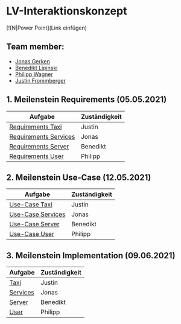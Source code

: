 #  LV-Interaktionskonzept

[![N|Power Point](Link einfügen)

## Team member:

- [Jonas Gerken](https://github.com/JonasGerken )
- [Benedikt Lipinski](https://github.com/beLipinski)
- [Philipp Wagner](https://github.com/VisioNyrix)
- [Justin Frommberger](https://github.com/JustinF97)

## 1. Meilenstein Requirements (05.05.2021)

| Aufgabe                                                                                                                                | Zuständigkeit | 
| ------------- | -------- |
| [Requirements Taxi](https://github.com/elehshl/mqtt_exercise_2021/blob/master/Design/requirements/taxi_requirements.md)                | Justin        | 
| [Requirements Services](https://github.com/elehshl/mqtt_exercise_2021/blob/master/Design/requirements/Requirements_IK_Services.xlsx)   | Jonas         | 
| [Requirements Server](https://github.com/elehshl/mqtt_exercise_2021/blob/master/Design/requirements/Requirements.xlsx)                 | Benedikt      | 
| [Requirements User](https://github.com/elehshl/mqtt_exercise_2021/blob/master/Design/requirements/Requirements_User.xlsx)              | Philipp       | 

## 2. Meilenstein Use-Case (12.05.2021)

| Aufgabe                                                                                                                                | Zuständigkeit | 
| ------------- | -------- |
| [Use-Case Taxi](https://github.com/elehshl/mqtt_exercise_2021/blob/master/Design/UseCase/Car_UseCase.png)                               | Justin        | 
| [Use-Case Services](https://github.com/elehshl/mqtt_exercise_2021/blob/master/Design/UseCase/Service.png)                               | Jonas         | 
| [Use-Case Server](https://github.com/elehshl/mqtt_exercise_2021/tree/master/Design/UseCase/Server_order_car)                            | Benedikt      | 
| [Use-Case User](https://github.com/elehshl/mqtt_exercise_2021/blob/master/Design/UseCase/User/UseCase_User.PNG)                         | Philipp       | 

## 3. Meilenstein Implementation (09.06.2021)

| Aufgabe                                                                                                                       | Zuständigkeit | 
| ------------- | -------- |
| [Taxi](https://github.com/elehshl/mqtt_exercise_2021/blob/master/code/taxi/taxi.py)                                           | Justin        | 
| [Services](https://github.com/elehshl/mqtt_exercise_2021/tree/master/code/services)                                           | Jonas         | 
| [Server](https://github.com/elehshl/mqtt_exercise_2021/blob/master/code/server/server.py)                                     | Benedikt      | 
| [User](https://github.com/elehshl/mqtt_exercise_2021/blob/master/code/user/User.py)                                           | Philipp       | 
 







